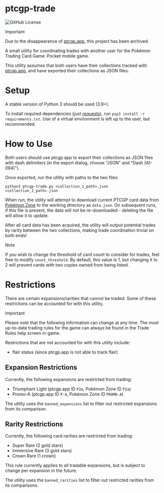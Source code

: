 # ptcgp-trade

![GitHub License](https://img.shields.io/github/license/jojojo8359/ptcgp-trade)

> [!IMPORTANT]
> Due to the disappearance of [ptcgp.app](https://ptcgp.app/), this project has been archived.

A small utility for coordinating trades with another user for the Pokémon Trading Card Game: Pocket mobile game.

This utility assumes that both users have their collections tracked with [ptcgp.app](https://ptcgp.app/), and have exported their collections as JSON files.

# Setup

A stable version of Python 3 should be used (3.9+).

To install required dependencies (just [requests](https://docs.python-requests.org/en/latest/index.html)), run `pip3 install -r requirements.txt`. Use of a virtual environment is left up to the user, but recommended.

# How to Use

Both users should use ptcgp.app to export their collections as JSON files with dash delimiters (in the export dialog, choose "JSON" and "Dash (A1-094)").

Once exported, run the utility with paths to the two files:

`python3 ptcgp-trade.py <collection_1_path>.json <collection_2_path>.json`

When run, the utility will attempt to download current PTCGP card data from [Pokémon Zone](https://www.pokemon-zone.com/cards/) to the working directory as `data.json`. On subsequent runs, if this file is present, the data will not be re-downloaded - deleting the file will allow it to update.

After all card data has been acquired, the utility will output potential trades by rarity between the two collections, making trade coordination trivial on both ends!

> [!NOTE]
> If you wish to change the threshold of card count to consider for trades, feel free to modify `count_threshold`. By default, this value is 1, but changing it to 2 will prevent cards with two copies owned from being listed.

# Restrictions

There are certain expansions/rarities that cannot be traded. Some of these restrictions can be accounted for with this utility.

> [!IMPORTANT]
> Please note that the following information can change at any time. The most up-to-date trading rules for the game can always be found in the Trade Rules help screen in-game.

Restrictions that are not accounted for with this utility include:
- flair status (since ptcgp.app is not able to track flair)


## Expansion Restrictions

Currently, the following expansions are restricted from trading:
- Triumphant Light (ptcgp.app ID `P2α`, Pokémon Zone ID `P2a`)
- Promo-A (ptcgp.app ID `P-A`, Pokémon Zone ID `PROMO-A`)

The utility uses the `banned_expansions` list to filter out restricted expansions from its comparison.

## Rarity Restrictions

Currently, the following card rarities are restricted from trading:
- Super Rare (2 gold stars)
- Immersive Rare (3 gold stars)
- Crown Rare (1 crown)

This rule currently applies to all tradable expansions, but is subject to change per expansion in the future.

The utility uses the `banned_rarities` list to filter out restricted rarities from its comparisons.
